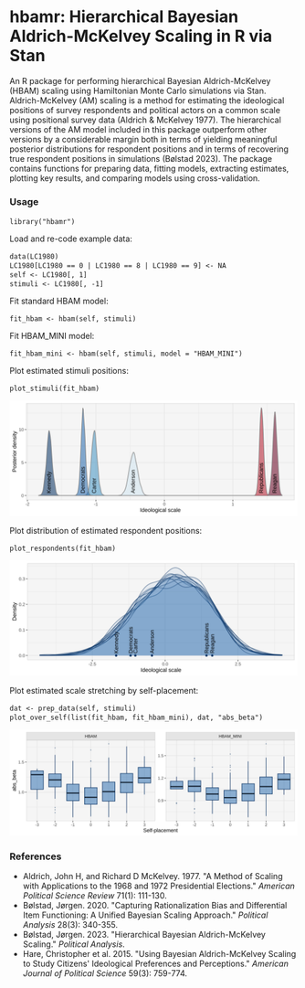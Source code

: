 # hbamr: Hierarchical Bayesian Aldrich-McKelvey Scaling in R via Stan

An R package for performing hierarchical Bayesian Aldrich-McKelvey (HBAM) scaling using Hamiltonian Monte Carlo simulations via Stan. Aldrich-McKelvey (AM) scaling is a method for estimating the ideological positions of survey respondents and political actors on a common scale using positional survey data (Aldrich & McKelvey 1977). The hierarchical versions of the AM model included in this package outperform other versions by a considerable margin both in terms of yielding meaningful posterior distributions for respondent positions and in terms of recovering true respondent positions in simulations (Bølstad 2023). The package contains functions for preparing data, fitting models, extracting estimates, plotting key results, and comparing models using cross-validation.

### Usage

```{r}
library("hbamr")
```

Load and re-code example data:

```{r}
data(LC1980)
LC1980[LC1980 == 0 | LC1980 == 8 | LC1980 == 9] <- NA 
self <- LC1980[, 1]
stimuli <- LC1980[, -1]
```

Fit standard HBAM model:

```{r}
fit_hbam <- hbam(self, stimuli)
```

Fit HBAM_MINI model:

```{r}
fit_hbam_mini <- hbam(self, stimuli, model = "HBAM_MINI")
```

Plot estimated stimuli positions:

```{r}
plot_stimuli(fit_hbam)
```

<img src="https://github.com/jbolstad/hbamr/blob/f2ddbcac26b56e59b8fad22a898a6fee145f06c5/vignettes/p_stim.svg?raw=true" width="850px"/>

Plot distribution of estimated respondent positions:

```{r}
plot_respondents(fit_hbam)
```

<img src="https://github.com/jbolstad/hbamr/blob/f2ddbcac26b56e59b8fad22a898a6fee145f06c5/vignettes/p_resp.svg?raw=true" width="850px"/>

Plot estimated scale stretching by self-placement:

```{r}
dat <- prep_data(self, stimuli)
plot_over_self(list(fit_hbam, fit_hbam_mini), dat, "abs_beta")
```

<img src="https://github.com/jbolstad/hbamr/blob/f2ddbcac26b56e59b8fad22a898a6fee145f06c5/vignettes/p_abs_beta.svg?raw=true" width="850px"/>

### References

-   Aldrich, John H, and Richard D McKelvey. 1977. "A Method of Scaling with Applications to the 1968 and 1972 Presidential Elections." *American Political Science Review* 71(1): 111-130.
-   Bølstad, Jørgen. 2020. "Capturing Rationalization Bias and Differential Item Functioning: A Unified Bayesian Scaling Approach." *Political Analysis* 28(3): 340-355.
-   Bølstad, Jørgen. 2023. "Hierarchical Bayesian Aldrich-McKelvey Scaling." *Political Analysis*.
-   Hare, Christopher et al. 2015. "Using Bayesian Aldrich-McKelvey Scaling to Study Citizens' Ideological Preferences and Perceptions." *American Journal of Political Science* 59(3): 759-774.

